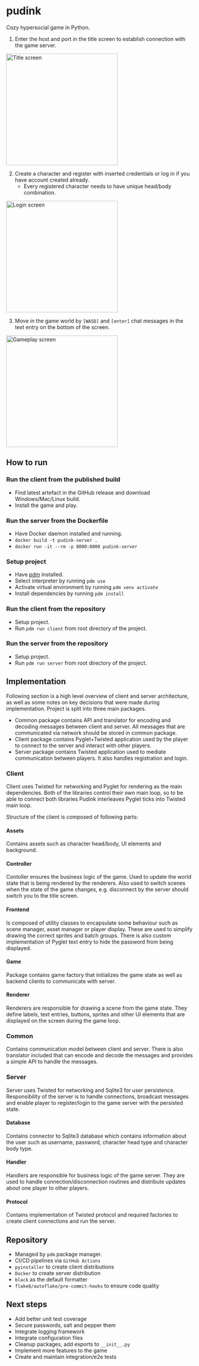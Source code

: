 # pudink
Cozy hypersocial game in Python.

1. Enter the host and port in the title screen to establish connection with the game server.

<img src="/images/title.png" alt="Title screen" width="300" height="auto">

2. Create a character and register with inserted credentials or log in if you have account created already.
    - Every registered character needs to have unique head/body combination.

<img src="/images/login.png" alt="Login screen" width="300" height="auto">

3. Move in the game world by ```[WASD]``` and ```[enter]``` chat messages in the text entry on the bottom of the screen.

<img src="/images/gameplay.png" alt="Gameplay screen" width="300" height="auto">

## How to run

### Run the client from the published build
- Find latest artefact in the GitHub release and download Windows/Mac/Linux build.
- Install the game and play.

### Run the server from the Dockerfile
- Have Docker daemon installed and running.
- ```docker build -t pudink-server .```
- ```docker run -it --rm -p 8000:8000 pudink-server```

### Setup project
- Have [pdm](https://pdm-project.org/en/latest/) installed.
- Select interpreter by running ```pdm use```
- Activate virtual environment by running ```pdm venv activate```
- Install dependencies by running ```pdm install```

### Run the client from the repository
- Setup project.
- Run ```pdm run client``` from root directory of the project.

### Run the server from the repository
- Setup project.
- Run ```pdm run server``` from root directory of the project.

## Implementation
Following section is a high level overview of client and server architecture, as well as some notes on key decisions that were made during implementation.
Project is split into three main packages.
- Common package contains API and translator for encoding and decoding messages between client and server. All messages that are communicated via network should be stored in common package.
- Client package contains Pyglet+Twisted application used by the player to connect to the server and interact with other players.
- Server package contains Twisted application used to mediate communication between players. It also handles registration and login.


### Client
Client uses Twisted for networking and Pyglet for rendering as the main dependencies. Both of the libraries control their own main loop,
so to be able to connect both libraries Pudink interleaves Pyglet ticks into Twisted main loop.

Structure of the client is composed of following parts:
#### Assets
Contains assets such as character head/body, UI elements and background.

#### Controller
Contoller ensures the business logic of the game. Used to update the world state that is being rendered by the renderers.
Also used to switch scenes when the state of the game changes, e.g. disconnect by the server should switch you to the title screen.

#### Frontend
Is composed of utility classes to encapsulate some behaviour such as scene manager, asset manager or player display.
These are used to simplify drawing the correct sprites and batch groups. There is also custom implementation of Pyglet text entry to hide the password from being displayed.

#### Game
Package contains game factory that initializes the game state as well as backend clients to communicate with server.

#### Renderer
Renderers are responsible for drawing a scene from the game state.
They define labels, text entries, buttons, sprites and other UI elements that are displayed on the screen during the game loop.

### Common
Contains communication model between client and server. There is also translator included that can encode and decode the messages and provides a simple API to handle the messages.

### Server
Server uses Twisted for networking and Sqlite3 for user persistence.
Responsibility of the server is to handle connections, broadcast messages and enable player to register/login to the game server with the persisted state.

#### Database
Contains connector to Sqlite3 database which contains information about the user such as username, password, character head type and character body type.

#### Handler
Handlers are responsible for business logic of the game server. They are used to handle connection/disconnection routines and distribute updates about one player to other players.

#### Protocol
Contains implementation of Twisted protocol and required factories to create client connections and run the server.

## Repository
- Managed by ```pdm``` package manager.
- CI/CD pipelines via ```GitHub Actions```
- ```pyinstaller``` to create client distributions
- ```Docker``` to create server distribution
- ```black``` as the default formatter
- ```flake8/autoflake/pre-commit-hooks``` to ensure code quality

## Next steps
- Add better unit test coverage
- Secure passwords, salt and pepper them
- Integrate logging framework
- Integrate configuration files
- Cleanup packages, add exports to ```__init__.py```
- Implement more features to the game
- Create and maintain integration/e2e tests
